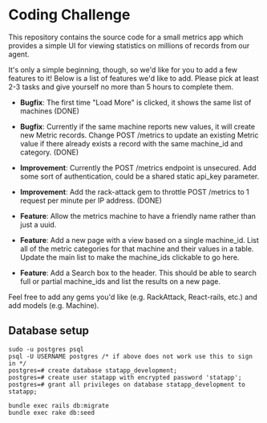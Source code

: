 Coding Challenge
====

This repository contains the source code for a small metrics app which provides a simple UI for viewing statistics on millions of records from our agent.

It's only a simple beginning, though, so we'd like for you to add a few features to it! Below is a list of features we'd like to add. Please pick at least 2-3 tasks and give yourself no more than 5 hours to complete them.

- **Bugfix**: The first time "Load More" is clicked, it shows the same list of machines (DONE)

<!--  Added a set before action in metrics controller to set the page info, the method checks to see if the page is nil it sets the page to 2 or if not empty it sets the next page based on the page its on. The metrics controller already starts the page at 1 if it equals 0 --> 

- **Bugfix**: Currently if the same machine reports new values, it will create new Metric records. Change POST /metrics to update an existing Metric value if there already exists a record with the same machine_id and category. (DONE)

<!-- ** I had to create two tests for this to work, I need to put both of those together within the api test-->


- **Improvement**: Currently the POST /metrics endpoint is unsecured. Add some sort of authentication, could be a shared static api_key parameter.


 <!-- 
 # Will Implement with devise 
 # Create signup with hashed password, forgot and  comfirmation link
 # User can Login and app will remember user 
 # User can Logout -->


- **Improvement**: Add the rack-attack gem to throttle POST /metrics to 1 request per minute per IP address. (DONE)

<!-- Rack attack installed, initializer created and configuration to throttle based on specs above complete. Ran a test on postman and appears to be working ---> 

- **Feature**: Allow the metrics machine to have a friendly name rather than just a uuid.


- **Feature**: Add a new page with a view based on a single machine_id. List all of the metric categories for that machine and their values in a table. Update the main list to make the machine_ids clickable to go here.


- **Feature**: Add a Search box to the header. This should be able to search full or partial machine_ids and list the results on a new page.

Feel free to add any gems you'd like (e.g. RackAttack, React-rails, etc.) and add models (e.g. Machine).




Database setup
-----
```
sudo -u postgres psql
psql -U USERNAME postgres /* if above does not work use this to sign in */
postgres=# create database statapp_development;
postgres=# create user statapp with encrypted password 'statapp';
postgres=# grant all privileges on database statapp_development to statapp;
```
```
bundle exec rails db:migrate
bundle exec rake db:seed
```
